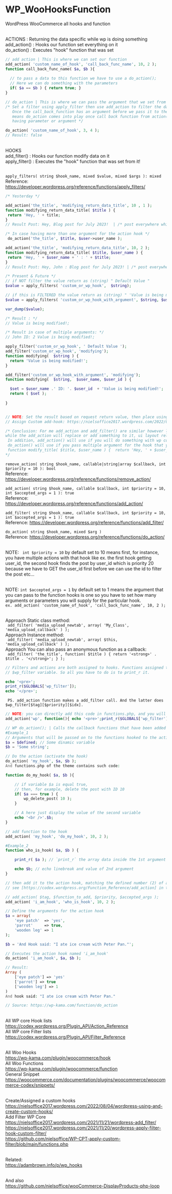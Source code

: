 # WP_WooHooksFunction
WordPress WooCommerce all hooks and function 

<br /> ACTIONS : Returning the data specific while wp is doing something
<br /> add_action() : Hooks our function set everything on it
<br /> do_action() : Executes "hook" function that was set 
```PHP
// add action | This is where we can set our function 
add_action( 'custom_name_of_hook', 'call_back_func_name', 10, 2 );
function call_back_func_name( $a, $b ){
   
  // to pass a data to this function we have to use a do_action();
  // Here we can do something with the parameters
  if( $a == $b ) { return true; }
}

// do_action | This is where we can pass the argument that we set from our custom hooks
/* Set a filter using apply_filter then use add_action to filter the data and use do_action   
   Once the call_back_function has an argument before we pass it to the action 
   means do_action comes into play once call back function from action('apply_filter_name','call_back_function') 
   having parameter or argument */

do_action( 'custom_name_of_hook', 3, 4 );
// Result: false
```
<br /> HOOKS
<br /> add_filter() : Hooks our function modify data on it
<br /> apply_filter() : Executes the "hook" function that was set from it! 

<br /> ``` apply_filters( string $hook_name, mixed $value, mixed $args ): mixed ```
<br /> Reference: https://developer.wordpress.org/reference/functions/apply_filters/

```PHP
/* Yesterday */

add_action('the_title', 'modifying_return_data_title', 10 , 1 );
function modifying_return_data_title( $title ) {
 return 'Hey, ' + title; 
}
// Result Post: Hey, Blog post for July 2023!  | /* post everywhere while WordPress does something! or fetch the title and display */

/* In case having more than one argument for the action hook */ 
 do_action('the_title', $title, $user->user_name );

add_action('the_title', 'modifying_return_data_title', 10, 2 );
function modifying_return_data_title( $title, $user_name ) {
 return 'Hey, ' + $user_name + ' : ' + $title; 
}
// Result Post: Hey, John : Blog post for July 2023! | /* post everywhere while WordPress does something! or fetch the title and display */

/* Present & Future */
// if NOT filter the value return as (string) " Default Value "
$value = apply_filters( 'custom_or_wp_hook',  $string);

// if this is FILTERED the value return as (string) " 'Value is being modified! "
$value = apply_filters( 'custom_or_wp_hook_with_argument', $string, $user_name, $user->id ); // just in case you need to pass an argument

var_dump($value);

/* Result : */ 
// Value is being modified!;

/* Result in case of multiple arguments: */ 
// John ID: 2 Value is being modified!;

apply_filter('custom_or_wp_hook', ' Default Value ');
add_filter('custom_or_wp_hook', 'modifying');
function modifying(  $string ) {
  return 'Value is being modified!';
}

add_filter('custom_or_wp_hook_with_argument', 'modifying');
function modifying(  $string,  $user_name, $user_id ) {

  $set = $user_name .' ID: '. $user_id  + 'Value is being modified!';
  return ( $set );  
 
}


// NOTE: Set the result based on request return value, then place using hook 
// Assign Custom add-hook: https://nielsoffice2017.wordpress.com/2022/08/04/wordpress-using-and-create-custom-hooks/

/* Conclusion: For me add_action and add_filter() are similar however let's say the add_filter is used to modify the data before and out of the database
while the add_action will replace or add something to it, ui layout related etc... 
 In addition, add_action() will use if you will do something with wp core function, while add_filter() will use once you add a filter to the function
 do_action() will use if you pass multiple argument for the hook that you are dealing with ex, add_action('the_title', 'modify_title', 10, 2 )
 function modify_title( $title, $user_name ) {  return 'Hey, ' + $user_name + ' : ' + title; }
*/

```

``` remove_action( string $hook_name, callable|string|array $callback, int $priority = 10 ): bool ```
<br /> Reference: https://developer.wordpress.org/reference/functions/remove_action/

``` add_action( string $hook_name, callable $callback, int $priority = 10, int $accepted_args = 1 ): true ```
<br /> Reference: https://developer.wordpress.org/reference/functions/add_action/

``` add_filter( string $hook_name, callable $callback, int $priority = 10, int $accepted_args = 1 ): true ```
<br /> Reference: https://developer.wordpress.org/reference/functions/add_filter/

``` do_action( string $hook_name, mixed $arg ) ```
<br /> Reference: https://developer.wordpress.org/reference/functions/do_action/

<br /> NOTE: ```  int $priority = 10 ``` by default set to 10 means first, for instance, you have multiple actions with that hook
like ex. the first hook getting user_id, the second hook finds the post by user_id which is priority 20 because we have to GET the user_id first before 
we can use the id to filter the post etc...

<br /> NOTE: ``` int $accepted_args = 1 ``` by default set to 1 means the argument that you can pass to the function hooks is one
so you have to set how many arguments or parameters you will supply for the particular hook.
<br /> ``` ex. add_action( 'custom_name_of_hook', 'call_back_func_name', 10, 2 ); ```

<br /> Approach Static class method:
<br /> ```  add_filter( 'media_upload_newtab', array( 'My_Class', 'media_upload_callback' ) ); ```
<br /> Approach Instance method:
<br /> ```  add_filter( 'media_upload_newtab', array( $this, 'media_upload_callback' ) ); ```
<br /> Approach You can also pass an anonymous function as a callback:
<br /> ```  add_filter( 'the_title', function( $title ) { return '<strong>' . $title . '</strong>'; } ); ```
<br />


```PHP
// Filters and actions are both assigned to hooks. Functions assigned to hooks are stored in global
// $wp_filter variable. So all you have to do is to print_r it.

echo '<pre>';
print_r($GLOBALS['wp_filter']);
echo '</pre>';

```

```
 PS. add_action function makes a add_filter call. And the latter does $wp_filter[$tag][$priority][$idx].
```

```PHP
// NOTE: you can directly add this code in functions.php, and you will see a debug on your site:
add_action('wp', function(){ echo '<pre>';print_r($GLOBALS['wp_filter']); echo '</pre>';exit; } );
```

```PHP
// WP do_action(); | Calls the callback functions that have been added to an action hook.
#Example_1
// Arguments that will be passed on to the functions hooked to the action.
$a = $defined; // Some dinamic variable
$b = 'Some string';

// Do the action (activate the hook)
do_action( 'my_hook', $a, $b );
And functions.php of the theme contains such code:

function do_my_hook( $a, $b ){

	// if variable $a is equal true,
	// then, for example, delete the post with ID 10
	if( $a === true ) {
		wp_delete_post( 10 );
	}

	// A here just display the value of the second variable
	echo '<br />'.$b;
}

// add function to the hook
add_action( 'my_hook', 'do_my_hook', 10, 2 );

#Example_2
function who_is_hook( $a, $b ) {

	print_r( $a ); // `print_r` the array data inside the 1st argument

	echo $b; // echo linebreak and value of 2nd argument
}

// then add it to the action hook, matching the defined number (2) of arguments in do_action
// see [https://codex.wordpress.org/Function_Reference/add_action] in the Codex

// add_action( $tag, $function_to_add, $priority, $accepted_args );
add_action( 'i_am_hook', 'who_is_hook', 10, 2 );

// Define the arguments for the action hook
$a = array(
	'eye patch'  => 'yes',
	'parrot'     => true,
	'wooden leg' => 1
);

$b = 'And Hook said: "I ate ice cream with Peter Pan."';

// Executes the action hook named 'i_am_hook'
do_action( 'i_am_hook', $a, $b );

// Result:
Array (
	['eye patch'] => 'yes'
	['parrot'] => true
	['wooden leg'] => 1
)
And hook said: "I ate ice cream with Peter Pan."

// Source: https://wp-kama.com/function/do_action
```

<br /> All WP core Hook lists 
<br /> https://codex.wordpress.org/Plugin_API/Action_Reference
<br /> All WP core Filter lists
<br /> https://codex.wordpress.org/Plugin_API/Filter_Reference

<br /> All Woo Hooks
<br /> https://wp-kama.com/plugin/woocommerce/hook
<br /> All Woo Functions
<br /> https://wp-kama.com/plugin/woocommerce/function
<br /> General Snippet
<br /> https://woocommerce.com/documentation/plugins/woocommerce/woocommerce-codex/snippets/

<br /> Create/Assigned a custom hooks
<br /> https://nielsoffice2017.wordpress.com/2022/08/04/wordpress-using-and-create-custom-hooks/
<br /> Add Filter WP Core
<br /> https://nielsoffice2017.wordpress.com/2021/11/21/wordpress-add_filter/
<br /> https://nielsoffice2017.wordpress.com/2021/11/20/wordpress-apply-filter-hook-custom-filter/
<br /> https://github.com/nielsoffice/WP-CPT-apply-custom-filter/blob/main/functions.php

<br /> Related:
<br /> https://adambrown.info/p/wp_hooks

<br /> And also 
<br /> https://github.com/nielsoffice/wooCommerce-DisplayProducts-php-loop

